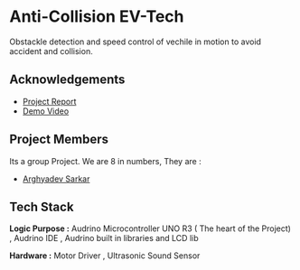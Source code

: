 
# Anti-Collision EV-Tech

Obstackle detection and speed control of vechile in motion to avoid accident and collision.


## Acknowledgements

 - [Project Report](https://awesomeopensource.com/project/elangosundar/awesome-README-templates)
 - [Demo Video](https://github.com/matiassingers/awesome-readme)
 

## Project Members
Its a group Project. We are 8 in numbers, They are :

- [Arghyadev Sarkar](https://www.github.com/octokatherine)


## Tech Stack

**Logic Purpose :** Audrino Microcontroller UNO R3 ( The heart of the Project) , Audrino IDE , Audrino built in libraries and LCD lib

**Hardware :** Motor Driver , Ultrasonic Sound Sensor 

